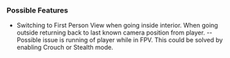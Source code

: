 ### Possible Features
- Switching to First Person View when going inside interior. When going outside returning back to last known camera position from player.
-- Possible issue is running of player while in FPV. This could be solved by enabling Crouch or Stealth mode.
